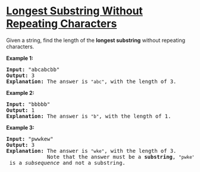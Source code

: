# [Longest Substring Without Repeating Characters](https://leetcode.com/problems/longest-substring-without-repeating-characters/)

<p>Given a string, find the length of the <b>longest substring</b> without repeating characters.</p>

<div>
<p><strong>Example 1:</strong></p>

<pre>
<strong>Input: </strong><span id="example-input-1-1">&quot;abcabcbb&quot;</span>
<strong>Output: </strong><span id="example-output-1">3 
<strong>Explanation:</strong></span> The answer is <code>&quot;abc&quot;</code>, with the length of 3. 
</pre>

<div>
<p><strong>Example 2:</strong></p>

<pre>
<strong>Input: </strong><span id="example-input-2-1">&quot;bbbbb&quot;</span>
<strong>Output: </strong><span id="example-output-2">1
</span><span id="example-output-1"><strong>Explanation: </strong>T</span>he answer is <code>&quot;b&quot;</code>, with the length of 1.
</pre>

<div>
<p><strong>Example 3:</strong></p>

<pre>
<strong>Input: </strong><span id="example-input-3-1">&quot;pwwkew&quot;</span>
<strong>Output: </strong><span id="example-output-3">3
</span><span id="example-output-1"><strong>Explanation: </strong></span>The answer is <code>&quot;wke&quot;</code>, with the length of 3. 
             Note that the answer must be a <b>substring</b>, <code>&quot;pwke&quot;</code> is a <i>subsequence</i> and not a substring.
</pre>
</div>
</div>
</div>
